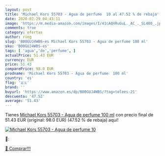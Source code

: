 ```yaml
---
layout: post
title: 'Michael Kors 55703 - Agua de perfume  10 al 47.52 % de rebaja'
date: 2020-02-29 04:43:11
image: 'https://m.media-amazon.com/images/I/41cAQXRuGuL._AC_._SL400_.jpg'
comments: true
category: ofertas
author: ring
slug: 'B00GUJ4WBS-es Michael Kors 55703 - Agua de perfume 100 ml'
sku: 'B00GUJ4WBS-es'
tags: [ 'agua','de','perfume', ]
actualPrice: 51.43 EUR
currency: EUR
price: 51.43
comparePrice: 98.0 EUR
prodname: 'Michael Kors 55703 - Agua de perfume  100 ml'
country: 'es'
flag: '🇪🇸'
brand: ''
buyurl: 'https://www.amazon.es/dp/B00GUJ4WBS/?tag=tolees-21'
descuento: '47.52'
average: '51.43'
---
```


Tienes [Michael Kors 55703 - Agua de perfume  100 ml](https://www.amazon.es/dp/B00GUJ4WBS/?tag=tolees-21) con precio final de  51.43 EUR (original: 98.0 EUR) (47.52 %  de rebaja) aqui!

[![Michael Kors 55703 - Agua de perfume  10](https://m.media-amazon.com/images/I/41cAQXRuGuL._AC_._SL400_.jpg)](https://www.amazon.es/dp/B00GUJ4WBS/?tag=tolees-21)

🔎:


[🛒 Comprar!!!](https://www.amazon.es/dp/B00GUJ4WBS/?tag=tolees-21)
